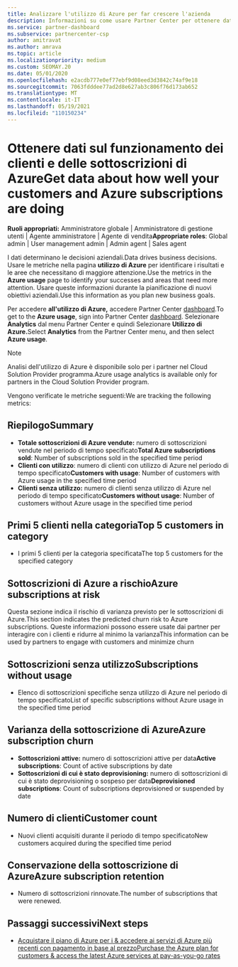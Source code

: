 ```yaml
---
title: Analizzare l'utilizzo di Azure per far crescere l'azienda
description: Informazioni su come usare Partner Center per ottenere dati sull'utilizzo delle sottoscrizioni di Azure dei clienti. I dati includono sottoscrizioni vendute, a rischio e in uso.
ms.service: partner-dashboard
ms.subservice: partnercenter-csp
author: amitravat
ms.author: amrava
ms.topic: article
ms.localizationpriority: medium
ms.custom: SEOMAY.20
ms.date: 05/01/2020
ms.openlocfilehash: e2acdb777e0ef77ebf9d08eed3d3842c74af9e18
ms.sourcegitcommit: 7063fdddee77ad2d8e627ab3c806f76d173ab652
ms.translationtype: MT
ms.contentlocale: it-IT
ms.lasthandoff: 05/19/2021
ms.locfileid: "110150234"
---
```

# <a name="get-data-about-how-well-your-customers-and-azure-subscriptions-are-doing"></a><span data-ttu-id="e0702-104">Ottenere dati sul funzionamento dei clienti e delle sottoscrizioni di Azure</span><span class="sxs-lookup"><span data-stu-id="e0702-104">Get data about how well your customers and Azure subscriptions are doing</span></span>



<span data-ttu-id="e0702-105">**Ruoli appropriati:** Amministratore globale | Amministratore di gestione utenti | Agente amministratore | Agente di vendita</span><span class="sxs-lookup"><span data-stu-id="e0702-105">**Appropriate roles**: Global admin | User management admin | Admin agent | Sales agent</span></span>

<span data-ttu-id="e0702-106">I dati determinano le decisioni aziendali.</span><span class="sxs-lookup"><span data-stu-id="e0702-106">Data drives business decisions.</span></span> <span data-ttu-id="e0702-107">Usare le metriche nella pagina **utilizzo di Azure** per identificare i risultati e le aree che necessitano di maggiore attenzione.</span><span class="sxs-lookup"><span data-stu-id="e0702-107">Use the metrics in the **Azure usage** page to identify your successes and areas that need more attention.</span></span> <span data-ttu-id="e0702-108">Usare queste informazioni durante la pianificazione di nuovi obiettivi aziendali.</span><span class="sxs-lookup"><span data-stu-id="e0702-108">Use this information as you plan new business goals.</span></span>

<span data-ttu-id="e0702-109">Per accedere **all'utilizzo di Azure,** accedere Partner Center [dashboard](https://partner.microsoft.com/dashboard).</span><span class="sxs-lookup"><span data-stu-id="e0702-109">To get to the **Azure usage**, sign into Partner Center [dashboard](https://partner.microsoft.com/dashboard).</span></span> <span data-ttu-id="e0702-110">Selezionare **Analytics** dal menu Partner Center e quindi Selezionare **Utilizzo di Azure.**</span><span class="sxs-lookup"><span data-stu-id="e0702-110">Select **Analytics** from the Partner Center menu, and then select **Azure usage**.</span></span>

> [!NOTE]
> <span data-ttu-id="e0702-111">Analisi dell'utilizzo di Azure è disponibile solo per i partner nel Cloud Solution Provider programma.</span><span class="sxs-lookup"><span data-stu-id="e0702-111">Azure usage analytics is available only for partners in the Cloud Solution Provider program.</span></span>

<span data-ttu-id="e0702-112">Vengono verificate le metriche seguenti:</span><span class="sxs-lookup"><span data-stu-id="e0702-112">We are tracking the following metrics:</span></span>

## <a name="summary"></a><span data-ttu-id="e0702-113">Riepilogo</span><span class="sxs-lookup"><span data-stu-id="e0702-113">Summary</span></span>

- <span data-ttu-id="e0702-114">**Totale sottoscrizioni di Azure vendute:** numero di sottoscrizioni vendute nel periodo di tempo specificato</span><span class="sxs-lookup"><span data-stu-id="e0702-114">**Total Azure subscriptions sold**: Number of subscriptions sold in the specified time period</span></span>  
- <span data-ttu-id="e0702-115">**Clienti con utilizzo**: numero di clienti con utilizzo di Azure nel periodo di tempo specificato</span><span class="sxs-lookup"><span data-stu-id="e0702-115">**Customers with usage**: Number of customers with Azure usage in the specified time period</span></span>  
- <span data-ttu-id="e0702-116">**Clienti senza utilizzo:** numero di clienti senza utilizzo di Azure nel periodo di tempo specificato</span><span class="sxs-lookup"><span data-stu-id="e0702-116">**Customers without usage**: Number of customers without Azure usage in the specified time period</span></span>  

## <a name="top-5-customers-in-category"></a><span data-ttu-id="e0702-117">Primi 5 clienti nella categoria</span><span class="sxs-lookup"><span data-stu-id="e0702-117">Top 5 customers in category</span></span>

- <span data-ttu-id="e0702-118">I primi 5 clienti per la categoria specificata</span><span class="sxs-lookup"><span data-stu-id="e0702-118">The top 5 customers for the specified category</span></span>  

## <a name="azure-subscriptions-at-risk"></a><span data-ttu-id="e0702-119">Sottoscrizioni di Azure a rischio</span><span class="sxs-lookup"><span data-stu-id="e0702-119">Azure subscriptions at risk</span></span>

<span data-ttu-id="e0702-120">Questa sezione indica il rischio di varianza previsto per le sottoscrizioni di Azure.</span><span class="sxs-lookup"><span data-stu-id="e0702-120">This section indicates the predicted churn risk to Azure subscriptions.</span></span> <span data-ttu-id="e0702-121">Queste informazioni possono essere usate dai partner per interagire con i clienti e ridurre al minimo la varianza</span><span class="sxs-lookup"><span data-stu-id="e0702-121">This information can be used by partners to engage with customers and minimize churn</span></span>

## <a name="subscriptions-without-usage"></a><span data-ttu-id="e0702-122">Sottoscrizioni senza utilizzo</span><span class="sxs-lookup"><span data-stu-id="e0702-122">Subscriptions without usage</span></span>

- <span data-ttu-id="e0702-123">Elenco di sottoscrizioni specifiche senza utilizzo di Azure nel periodo di tempo specificato</span><span class="sxs-lookup"><span data-stu-id="e0702-123">List of specific subscriptions without Azure usage in the specified time period</span></span>  

## <a name="azure-subscription-churn"></a><span data-ttu-id="e0702-124">Varianza della sottoscrizione di Azure</span><span class="sxs-lookup"><span data-stu-id="e0702-124">Azure subscription churn</span></span>

- <span data-ttu-id="e0702-125">**Sottoscrizioni attive:** numero di sottoscrizioni attive per data</span><span class="sxs-lookup"><span data-stu-id="e0702-125">**Active subscriptions**: Count of active subscriptions by date</span></span>  
- <span data-ttu-id="e0702-126">**Sottoscrizioni di cui è stato deprovisioning:** numero di sottoscrizioni di cui è stato deprovisioning o sospeso per data</span><span class="sxs-lookup"><span data-stu-id="e0702-126">**Deprovisioned subscriptions**: Count of subscriptions deprovisioned or suspended by date</span></span>  

## <a name="customer-count"></a><span data-ttu-id="e0702-127">Numero di clienti</span><span class="sxs-lookup"><span data-stu-id="e0702-127">Customer count</span></span>

- <span data-ttu-id="e0702-128">Nuovi clienti acquisiti durante il periodo di tempo specificato</span><span class="sxs-lookup"><span data-stu-id="e0702-128">New customers acquired during the specified time period</span></span>  

## <a name="azure-subscription-retention"></a><span data-ttu-id="e0702-129">Conservazione della sottoscrizione di Azure</span><span class="sxs-lookup"><span data-stu-id="e0702-129">Azure subscription retention</span></span>

- <span data-ttu-id="e0702-130">Numero di sottoscrizioni rinnovate.</span><span class="sxs-lookup"><span data-stu-id="e0702-130">The number of subscriptions that were renewed.</span></span>

 ## <a name="next-steps"></a><span data-ttu-id="e0702-131">Passaggi successivi</span><span class="sxs-lookup"><span data-stu-id="e0702-131">Next steps</span></span>

- [<span data-ttu-id="e0702-132">Acquistare il piano di Azure per i & accedere ai servizi di Azure più recenti con pagamento in base al prezzo</span><span class="sxs-lookup"><span data-stu-id="e0702-132">Purchase the Azure plan for customers & access the latest Azure services at pay-as-you-go rates</span></span>](purchase-azure-plan.md)
